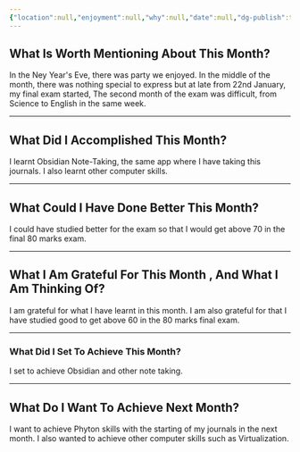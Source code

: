 ```yaml
---
{"location":null,"enjoyment":null,"why":null,"date":null,"dg-publish":true,"dg-home":null,"tags":["monthlyreviews"],"aliases":null,"permalink":"/notes/07-journals-calender/monthly-notes/2025-01/","dgPassFrontmatter":true,"updated":"2025-02-18T08:49:12.529+05:30"}
---
```



## What Is Worth Mentioning About This Month?

In the Ney Year's Eve, there was party we enjoyed. In the middle of the month, there was nothing special to express but at late from 22nd January, my final exam started, The second month of the exam was difficult, from Science to English in the same week.

---

## What Did I Accomplished This Month?

I learnt Obsidian Note-Taking, the same app where I have taking this journals. I also learnt other computer skills.

---

## What Could I Have Done Better This Month?

I could have studied better for the exam so that I would get above 70 in the final 80 marks exam.

---

## What I Am Grateful For This Month , And What I Am Thinking Of?

I am grateful for what I have learnt in this month. I am also grateful for that I have studied good to get above 60 in the 80 marks final exam.  

---

### What Did I Set To Achieve This Month?

I set to achieve Obsidian and other note taking.

---

## What Do I Want To Achieve Next Month?

I want to achieve Phyton skills with the starting of my journals in the next month.
I also wanted to achieve other computer skills such as Virtualization. 